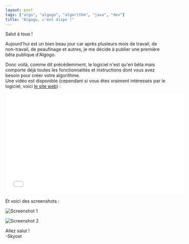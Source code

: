 ```yaml
---
layout: post
tags: ["algo", "algogo", "algorithm", "java", "dev"]
title: "Algogo, c'est dispo !"
---
```


Salut à tous !

Aujourd'hui est un bien beau jour car après plusieurs mois de travail, de non-travail, de peaufinage et autres, je me décide à publier une première bêta publique d'Algogo.

Donc voilà, comme dit précédemment, le logiciel n'est qu'en bêta mais comporte déjà toutes les fonctionnalités et instructions dont vous avez besoin pour créer votre algorithme.<br />
Une vidéo est disponible (cependant si vous êtes vraiment intéressés par le logiciel, voici [le site web](http://www.algogo.xyz)) :

<iframe src="//www.youtube.com/embed/FNI70uc0V3Y" width="560" height="315" frameborder="0"></iframe>

Et voici des screenshots :

![Screenshot 1](http://www.algogo.xyz/assets/img/screenshots/0.png)

![Screenshot 2](http://www.algogo.xyz/assets/img/screenshots/1.png)

Allez salut !<br />
-Skyost